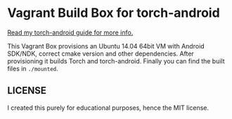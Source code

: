 # Vagrant Build Box for torch-android

[Read my torch-android guide for more info.](https://paramsen.github.io/torch-android-vagrant-build-box)

This Vagrant Box provisions an Ubuntu 14.04 64bit VM with Android SDK/NDK, correct cmake version and other dependencies. After provisioning it builds Torch and torch-android. Finally you can find the built files in `./mounted`. 

## LICENSE

I created this purely for educational purposes, hence the MIT license.
